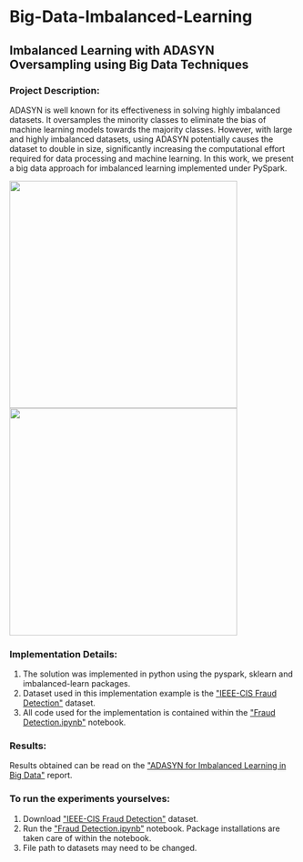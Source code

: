 # Big-Data-Imbalanced-Learning
## Imbalanced Learning with ADASYN Oversampling using Big Data Techniques
### Project Description:
ADASYN is well known for its effectiveness in solving highly imbalanced datasets. It oversamples the minority classes to eliminate the bias of machine learning 
models towards the majority classes. However, with large and highly imbalanced datasets, using ADASYN potentially causes the dataset to double in size, 
significantly increasing the computational effort required for data processing and machine learning. In this work, we present a big data approach for imbalanced learning 
implemented under PySpark. 

<img src="https://user-images.githubusercontent.com/49972425/172186316-64b48747-cbba-48a7-afd7-d408627200ff.png" height="400"> <img src="https://user-images.githubusercontent.com/49972425/172186436-f74f87e8-3865-48bd-92d2-200cbd62081f.png" height="400">


### Implementation Details:
1. The solution was implemented in python using the pyspark, sklearn and imbalanced-learn packages. 
2. Dataset used in this implementation example is the ["IEEE-CIS Fraud Detection"](https://www.kaggle.com/competitions/ieee-fraud-detection) dataset.
3. All code used for the implementation is contained within the ["Fraud Detection.ipynb"](https://github.com/khoryongteng/Big-Data-Imbalanced-Learning/blob/main/Fraud%20Detection.ipynb) notebook.

### Results:
Results obtained can be read on the ["ADASYN for Imbalanced Learning in Big Data"](https://github.com/khoryongteng/Big-Data-Imbalanced-Learning/blob/main/ADASYN%20for%20Imbalanced%20Learning%20in%20Big%20Data.pdf) report.

### To run the experiments yourselves:
1. Download ["IEEE-CIS Fraud Detection"](https://www.kaggle.com/competitions/ieee-fraud-detection) dataset.
2. Run the ["Fraud Detection.ipynb"](https://github.com/khoryongteng/Big-Data-Imbalanced-Learning/blob/main/Fraud%20Detection.ipynb) notebook. Package installations are taken care of within the notebook.
3. File path to datasets may need to be changed.
